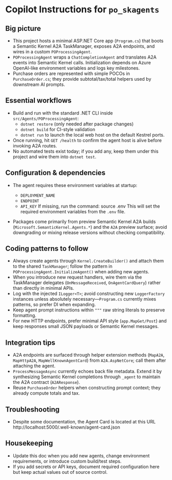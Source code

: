 # Copilot Instructions for `po_skagents`

## Big picture
- This project hosts a minimal ASP.NET Core app (`Program.cs`) that boots a Semantic Kernel A2A TaskManager, exposes A2A endpoints, and wires in a custom `POProcessingAgent`.
- `POProcessingAgent` wraps a `ChatCompletionAgent` and translates A2A events into Semantic Kernel calls. Initialization depends on Azure OpenAI-like environment variables and logs key milestones.
- Purchase orders are represented with simple POCOs in `PurchaseOrder.cs`; they provide subtotal/tax/total helpers used by downstream AI prompts.

## Essential workflows
- Build and run with the standard .NET CLI inside `src/Agents/POProcessingAgent`:
  - `dotnet restore` (only needed after package changes)
  - `dotnet build` for CI-style validation
  - `dotnet run` to launch the local web host on the default Kestrel ports.
- Once running, hit `GET /health` to confirm the agent host is alive before invoking A2A routes.
- No automated tests exist today; if you add any, keep them under this project and wire them into `dotnet test`.

## Configuration & dependencies
- The agent requires these environment variables at startup:
  - `DEPLOYMENT_NAME`
  - `ENDPOINT`
  - `API_KEY`
If missing, run the command: source .env
This will set the required environment variables from the `.env` file.

- Packages come primarily from preview Semantic Kernel A2A builds (`Microsoft.SemanticKernel.Agents.*`) and the `A2A` preview surface; avoid downgrading or mixing release versions without checking compatibility.

## Coding patterns to follow
- Always create agents through `Kernel.CreateBuilder()` and attach them to the shared `TaskManager`; follow the pattern in `POProcessingAgent.InitializeAgent()` when adding new agents.
- When you introduce new request handlers, wire them via the TaskManager delegates (`OnMessageReceived`, `OnAgentCardQuery`) rather than directly in minimal APIs.
- Log with the injected `ILogger<T>`; avoid constructing new `LoggerFactory` instances unless absolutely necessary—`Program.cs` currently mixes patterns, so prefer DI when expanding.
- Keep agent prompt instructions within `"""` raw string literals to preserve formatting.
- For new HTTP endpoints, prefer minimal API style (`app.MapGet/Post`) and keep responses small JSON payloads or Semantic Kernel messages.

## Integration tips
- A2A endpoints are surfaced through helper extension methods (`MapA2A`, `MapHttpA2A`, `MapWellKnownAgentCard`) from `A2A.AspNetCore`; call them after attaching the agent.
- `ProcessMessageAsync` currently echoes back file metadata. Extend it by synthesizing Semantic Kernel completions through `_agent` to maintain the A2A contract (`A2AResponse`).
- Reuse `PurchaseOrder` helpers when constructing prompt context; they already compute totals and tax.

## Troubleshooting
- Despite some documentation, the Agent Card is located at this URL http://localhost:5000/.well-known/agent-card.json

## Housekeeping
- Update this doc when you add new agents, change environment requirements, or introduce custom build/test steps.
- If you add secrets or API keys, document required configuration here but keep actual values out of source control.
